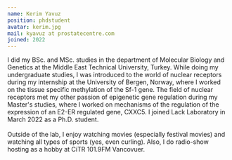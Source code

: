 ```yaml
---
name: Kerim Yavuz
position: phdstudent
avatar: kerim.jpg
mail: kyavuz at prostatecentre.com
joined: 2022
---
```


<p>
I did my BSc. and MSc. studies in the department of Molecular Biology and Genetics at the Middle East Technical University, Turkey. While doing my undergraduate studies, I was introduced to the world of nuclear receptors during my internship at the University of Bergen, Norway, where I worked on the tissue specific methylation of the Sf-1 gene. The field of nuclear receptors met my other passion of epigenetic gene regulation during my Master's studies, where I worked on mechanisms of the regulation of the expression of an E2-ER regulated gene, CXXC5. I joined Lack Laboratory in March 2022 as a Ph.D. student.
<br><br>
Outside of the lab, I enjoy watching movies (especially festival movies) and watching all types of sports (yes, even curling). Also, I do radio-show hosting as a hobby at CiTR 101.9FM Vancovuer.
</p>